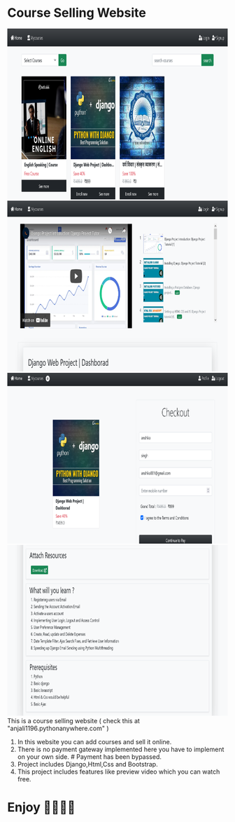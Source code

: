# Course Selling Website

<img src="static/css/Screenshot%202021-10-23%20at%2015-00-37%20classes%20on.png" width="700" height="390">

<img src="static/css/Screenshot%202021-10-23%20at%2015-01-02%20classes%20on.png" width="700" height="390">

<img src="static/css/Screenshot%202021-10-23%20at%2015-02-26%20classes%20on.png" width="700" height="390">

<img src="static/css/Screenshot%202021-10-23%20at%2015-02-45%20classes%20on.png" width="700" height="390">
This is a course selling website ( check this at "anjali1196.pythonanywhere.com" )

1. In this website you can add courses and sell it online.
2. There is no payment gateway implemented here you have to implement on your own side.  # Payment has been bypassed.
3. Project includes Django,Html,Css and Bootstrap.
4. This project includes features like preview video which you can watch free.

# Enjoy 🥳🥳🥳🥳
